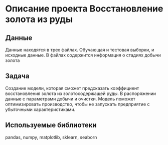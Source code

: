 # Описание проекта Восстановление золота из руды

## Данные  
Данные находятся в трех файлах. Обучающая и тестовая выборки, и исходные данные. В файлах содержится информация о стадиях добычи золота
## Задача
Создание модели, которая сможет предсказать коэффициент восстановления золота из золотосодержащей руды. В распоряжении данные с параметрами добычи и очистки.
Модель поможет оптимизировать производство, чтобы не запускать предприятие с убыточными характеристиками.
## Используемые библиотеки
pandas, numpy, matplotlib, sklearn, seaborn
